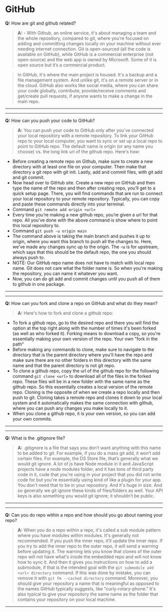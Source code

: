 # GitHub


**Q:** How are git and github related? 

> **A:** - With Github, an online service, it's about managing a team and the whole repository, compared to git, where you’re focused on adding and committing changes locally on your machine without ever needing internet connection. Git is open-sourced (all the code is available on GitHub), while GitHub is a commercial enterprise (not open-source) and the web app is owned by Microsoft. Some of it is open source but it’s a commercial product.  

> In GitHub, it's where the main project is housed. It's a backup and a file management system. And unlike git, it's on a remote server or in the cloud. GitHub also works like social media, where you can share your code globally, contribute, provide/receive comments and get/create pull requests, if anyone wants to make a change in the main repo. 

---
---

**Q:** How can you push your code to GitHub? 

> **A:**  You can push your code to GitHub only after you've connected your local repository with a remote repository. To link your GitHub repo to your local computer, you want to sync or set up a local repo to point to GitHub repo. The default name is origin (or any name you choose) vs. the long link url of the github repo. Here's how: 
- Before creating a remote repo on Github, make sure to create a new directory with at least one file on your computer. Then make that directory a git repo with git init. Lastly, add and commit files, with git add and git commit.
- Now head over to GitHub site. Create a new repo on GitHub and then type the name of the repo and then after creating repo, you’ll get to a quick setup page. There, you will find commands that are run to connect your local repository to your remote repository. Typically, you can copy and paste these commands directly into your terminal. 
- Command `git remote add origin <url>`
- Every time you’re making a new github repo, you’re given a url for that repo. All you’ve done with the above command is show where to point this local repository to. 
- Command `git push -u origin main`
- The command above is taking the main branch and pushes it up to origin, where you want this branch to push all the changes to. Here, we've made any changes sync up to the origin. The -u is for upstream, which says that this should be the default repo, the one you should always push to. 
- NOTE: Our GitHub repo name does not have to match with local repo name. Git does not care what the folder name is. So when you're making the repository, you can name it whatever you want. 
- Now, you can do git add and commit changes until you push all of them to github in one package.

---
---

**Q:** How can you fork and clone a repo on GitHub and what do they mean? 

> **A:** Here's how to fork and clone a github repo:
- To fork a github repo, go to the desired repo and there you will find the option at the top right along with the number of times it's been forked (as well as who forked it). Forking means to download a copy, so you’re essentially making your own version of the repo. Your own "fork in the path" 
- Before making any commands to clone, make sure to navigate to the directory that is the parent directory where you'll have the repo and make sure there are no other folders in this directory with the same name and that the parent directory is not git repo. 
- To clone a github repo, copy the url of the github repo for the following command `git clone <url>` to download all of the files in the forked repo. These files will be in a new folder with the same name as the github repo. So this essentially creates a local version of the remote repo. Cloning is the opposite of when we create a repo locally and then push to git. Cloning takes a remote repo and clones it down to your local system and it automatically makes the same connection with github, where you can push any changes you make locally to it. 
- When you clone a github repo, it is your own version, so you can add your own commits.   

---
---

**Q:** What is the .gitignore file?  

> **A:** .gitignore is a file that says you don’t want anything with this name to be added to git. For example, if you do a mass git add, it won’t add certain files. For example, the DS Store file, that’s generally what we would git ignore. A lot of js have Node module in it and JavaScript projects have a node modules folder, and it has tons of third party code in it, code that you're using in your project that you did not write code for but you're essentially using kind of like a plugin for your app. You don't need that to be in your repository. And it's huge in size. And so generally we git ignore these kinds of files/folders as well. Your API keys is also something you would git ignore; it shouldn’t be public.

---
---

**Q:** Can you do repo within a repo and how should you go about naming your repo?

> **A:** When you do a repo within a repo, it's called a sub module pattern where you have modules within modules. It's generally not recommended. If you push the inner repo, it’ll update the inner repo. If you try to add the inner repo to the outer repo, it will send a warning before updating it. The warning lets you know that clones of the outer repo will not have what's inside the embedded repo and will not know how to sync it. And then it gives you instructions on how to add a submodule, if that is the intended goal with the `git submodule add <url> directory` command. If this was done by mistake, you can remove it with `git fm --cached directory` command.
Moreover, you should give your repository a name that is meaningful as opposed to the names GitHub typically suggests, like "curly-rotary-phone." It's also typical to give your repository the same name as the folder that contains your repository on your local machine.


---
